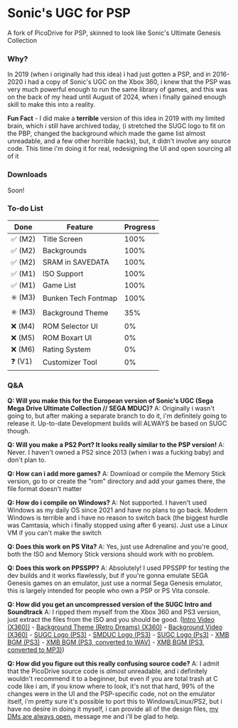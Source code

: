 # Sonic's UGC for PSP

A fork of PicoDrive for PSP, skinned to look like Sonic's Ultimate Genesis Collection

### Why?

In 2019 (when i originally had this idea) i had just gotten a PSP, and in 2016-2020 i had a copy of Sonic's UGC on the Xbox 360, i knew that the PSP was very much powerful enough to run the same library of games, and this was on the back of my head until August of 2024, when i finally gained enough skill to make this into a reality.

**Fun Fact** - I did make a **terrible** version of this idea in 2019 with my limited brain, which i still have archived today, (i stretched the SUGC logo to fit on the PBP, changed the background which made the game list almost unreadable, and a few other horrible hacks), but, it didn't involve any source code. This time i'm doing it for real, redesigning the UI and open sourcing all of it

### Downloads

Soon!

### To-do List

| Done    | Feature               | Progress |
| ------- | --------------------- | -------- |
| ✅ (M2)  | Title Screen          | 100%     |
| ✅ (M2)  | Backgrounds           | 100%     |
| ✅ (M2)  | SRAM in SAVEDATA      | 100%     |
| ✅ (M1)  | ISO Support           | 100%     |
| ✅ (M1)  | Game List             | 100%     |
| ✳️ (M3) | Bunken Tech Fontmap | 100%       |
| ✳️ (M3) | Background Theme      | 35%      |
| ❌ (M4)  | ROM Selector UI       | 0%       |
| ❌ (M5)  | ROM Boxart UI         | 0%       |
| ❌ (M6)  | Rating System         | 0%       |
| ❓ (V1)  | Customizer Tool       | 0%       |

### Q&A

**Q: Will you make this for the European version of Sonic's UGC (Sega Mega Drive Ultimate Collection // SEGA MDUC)?**
A: Originally i wasn't going to, but after making a separate branch to do it, i'm definitely going to release it. Up-to-date Development builds will ALWAYS be based on SUGC though.

**Q: Will you make a PS2 Port? It looks really similar to the PSP version!**
A: Never. I haven't owned a PS2 since 2013 (when i was a fucking baby) and don't plan to.

**Q: How can i add more games?**
A: Download or compile the Memory Stick version, go to or create the "rom" directory and add your games there, the file format doesn't matter

**Q: How do i compile on Windows?**
A: Not supported. I haven't used Windows as my daily OS since 2021 and have no plans to go back. Modern Windows is terrible and i have no reason to switch back (the biggest hurdle was Camtasia, which i finally stopped using after 6 years). Just use a Linux VM if you can't make the switch

**Q: Does this work on PS Vita?**
A: Yes, just use Adrenaline and you're good, both the ISO and Memory Stick versions should work with no problem.

**Q: Does this work on PPSSPP?**
A: Absolutely! I used PPSSPP for testing the dev builds and it works flawlessly, but if you're gonna emulate SEGA Genesis games on an emulator, just use a normal Sega Genesis emulator, this is largely intended for people who own a PSP or PS Vita console.

**Q: How did you get an uncompressed version of the SUGC Intro and Soundtrack**
A: I ripped them myself from the Xbox 360 and PS3 version, just extract the files from the ISO and you should be good. ([Intro Video (X360))](https://dl.raythefox.pw/Projects/Sonic%27s%20UGC%20for%20PSP/Assets/SGC2_ATTRACT.wmv) - [Background Theme (Retro Dreams) (X360)](https://dl.raythefox.pw/Projects/Sonic%27s%20UGC%20for%20PSP/Assets/retro_dreams.xma) - [Background Video (X360)](https://dl.raythefox.pw/Projects/Sonic%27s%20UGC%20for%20PSP/Assets/MAIN0001.wmv) - [SUGC Logo (PS3)](https://dl.raythefox.pw/Projects/Sonic%27s%20UGC%20for%20PSP/Assets/SUGC_LOGO.PNG) - [SMDUC Logo (PS3)](https://dl.raythefox.pw/Projects/Sonic%27s%20UGC%20for%20PSP/Assets/SMDUC_LOGO.PNG) - [SUGC Logo (Ps3)](https://dl.raythefox.pw/Projects/Sonic%27s%20UGC%20for%20PSP/Assets/SMDUC_LOGO.PNG) - [XMB BGM (PS3)](https://dl.raythefox.pw/Projects/Sonic%27s%20UGC%20for%20PSP/Assets/SND0.AT3) - [XMB BGM (PS3, converted to WAV)](https://dl.raythefox.pw/Projects/Sonic%27s%20UGC%20for%20PSP/Assets/SND0.wav) - [XMB BGM (PS3, converted to MP3)](https://dl.raythefox.pw/Projects/Sonic%27s%20UGC%20for%20PSP/Assets/SND0.mp3))

**Q: How did you figure out this really confusing source code?**
A: I admit that the PicoDrive source code is *almost* unreadable, and i definitely wouldn't recommend it to a beginner, but even if you are total trash at C code like i am, if you know where to look, it's not that hard, 99% of the changes were in the UI and the PSP-specific code, not on the emulator itself, i'm pretty sure it's possible to port this to Windows/Linux/PS2, but i have no desire in doing it myself, i can provide all of the design files, [my DMs are always open](https://raythefox.pw), message me and i'll be glad to help.
